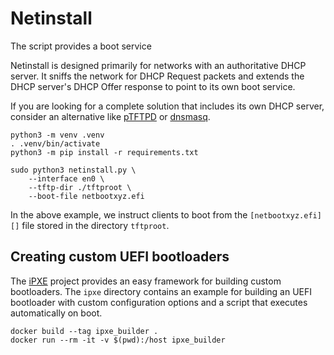 # Netinstall

The script provides a boot service

Netinstall is designed primarily for networks with an authoritative DHCP server. It sniffs the network for DHCP Request packets and extends the DHCP server's DHCP Offer response to point to its own boot service.

If you are looking for a complete solution that includes its own DHCP server, consider an alternative like [pTFTPD][] or [dnsmasq][].

    python3 -m venv .venv
    . .venv/bin/activate
    python3 -m pip install -r requirements.txt

    sudo python3 netinstall.py \
        --interface en0 \
        --tftp-dir ./tftproot \
        --boot-file netbootxyz.efi

In the above example, we instruct clients to boot from the `[netbootxyz.efi][]` file stored in the directory `tftproot`.

[pTFTPD]: https://github.com/mpetazzoni/ptftpd
[dnsmasq]: http://www.thekelleys.org.uk/dnsmasq/doc.html
[netboot.xyz]: https://netboot.xyz/downloads/


## Creating custom UEFI bootloaders

The [iPXE][] project provides an easy framework for building custom bootloaders. The `ipxe` directory contains an example for building an UEFI bootloader with custom configuration options and a script that executes automatically on boot.

    docker build --tag ipxe_builder .
    docker run --rm -it -v $(pwd):/host ipxe_builder

[iPXE]: https://ipxe.org
